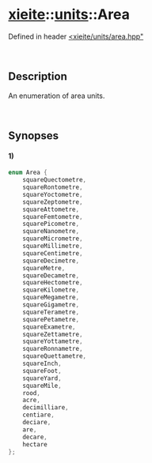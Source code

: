 # [xieite](../../xieite.md)\:\:[units](../../units.md)\:\:Area
Defined in header [<xieite/units/area.hpp"](../../../include/xieite/units/area.hpp)

&nbsp;

## Description
An enumeration of area units.

&nbsp;

## Synopses
#### 1)
```cpp
enum Area {
	squareQuectometre,
	squareRontometre,
	squareYoctometre,
	squareZeptometre,
	squareAttometre,
	squareFemtometre,
	squarePicometre,
	squareNanometre,
	squareMicrometre,
	squareMillimetre,
	squareCentimetre,
	squareDecimetre,
	squareMetre,
	squareDecametre,
	squareHectometre,
	squareKilometre,
	squareMegametre,
	squareGigametre,
	squareTerametre,
	squarePetametre,
	squareExametre,
	squareZettametre,
	squareYottametre,
	squareRonnametre,
	squareQuettametre,
	squareInch,
	squareFoot,
	squareYard,
	squareMile,
	rood,
	acre,
	decimilliare,
	centiare,
	deciare,
	are,
	decare,
	hectare
};
```
